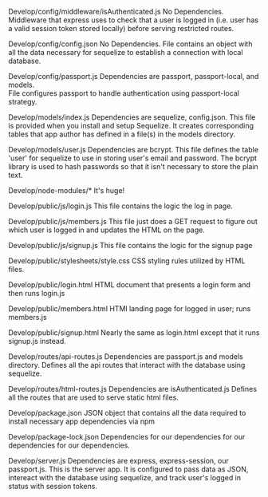 Develop/config/middleware/isAuthenticated.js
    No Dependencies.
    Middleware that express uses to check that a user is logged in (i.e. user has a valid session token stored locally) before
    serving restricted routes.

Develop/config/config.json
    No Dependencies.
    File contains an object with all the data necessary for sequelize to establish a connection with local database.

Develop/config/passport.js
    Dependencies are passport, passport-local, and models.  
    File configures passport to handle authentication using passport-local strategy.

Develop/models/index.js
    Dependencies are sequelize, config.json.
    This file is provided when you install and setup Sequelize.  It creates corresponding tables that app author has defined in a file(s) in the models directory.

Develop/models/user.js
    Dependencies are bcrypt.
    This file defines the table 'user' for sequelize to use in storing user's email and password.  The bcrypt library is used to hash passwords so that it isn't necessary to store the plain text.

Develop/node-modules/*
    It's huge!

Develop/public/js/login.js
    This file contains the logic the log in page.

Develop/public/js/members.js
    This file just does a GET request to figure out which user is logged in and updates the HTML on the page.

Develop/public/js/signup.js
    This file contains the logic for the signup page

Develop/public/stylesheets/style.css
    CSS styling rules utilized by HTML files.

Develop/public/login.html
    HTML document that presents a login form and then runs login.js

Develop/public/members.html
    HTMl landing page for logged in user; runs members.js

Develop/public/signup.html
    Nearly the same as login.html except that it runs signup.js instead.

Develop/routes/api-routes.js
    Dependencies are passport.js and models directory.
    Defines all the api routes that interact with the database using sequelize.

Develop/routes/html-routes.js
    Dependencies are isAuthenticated.js
    Defines all the routes that are used to serve static html files.

Develop/package.json
    JSON object that contains all the data required to install necessary app dependencies via npm

Develop/package-lock.json
    Dependencies for our dependencies for our dependencies for our dependencies.

Develop/server.js
    Dependencies are express, express-session, our passport.js.
    This is the server app.  It is configured to pass data as JSON, intereact with the database using sequelize, and track user's logged in status with session tokens.










